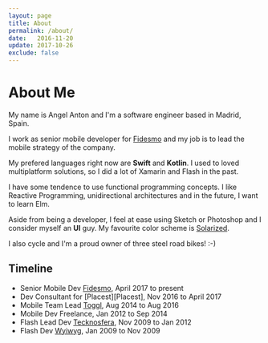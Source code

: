 ```yaml
---
layout: page
title: About
permalink: /about/
date:   2016-11-20
update: 2017-10-26
exclude: false
---
```


# About Me

My name is Angel Anton and I'm a software engineer based in Madrid, Spain.

I work as senior mobile developer for [Fidesmo][Fidesmo] and my job is to lead the mobile strategy of the company.

My prefered languages right now are **Swift** and **Kotlin**. I used to loved multiplatform solutions, so I did a lot of Xamarin and Flash in the past.

I have some tendence to use functional programming concepts. I like Reactive Programming, unidirectional architectures and in the future, I want to learn Elm.

Aside from being a developer, I feel at ease using Sketch or Photoshop and I consider myself an **UI** guy. My favourite color scheme is [Solarized][Solarized].

I also cycle and I'm a proud owner of three steel road bikes! :-)

<h2 id="timeline">Timeline</h2>

* Senior Mobile Dev [Fidesmo][Fidesmo], <time>April 2017 to present</time>
* Dev Consultant for [Placest][Placest], <time>Nov 2016 to April 2017</time>
* Mobile Team Lead [Toggl][Toggl], <time>Aug 2014 to Aug 2016</time>
* Mobile Dev Freelance, <time>Jan 2012 to Sep 2014</time>
* Flash Lead Dev [Tecknosfera][Tecknosfera], <time>Nov 2009 to Jan 2012</time>
* Flash Dev [Wyiwyg][Wyiwyg], <time>Jan 2009 to Nov 2009</time>

[Fidesmo]:    https://www.fidesmo.com
[Toggl]:   http://www.toggl.com
[Tecknosfera]:   http://www.tecknosfera.com
[Wyiwyg]: http://www.wysiwyg.es/home.html
[Solarized]: http://www.wysiwyg.es/home.html